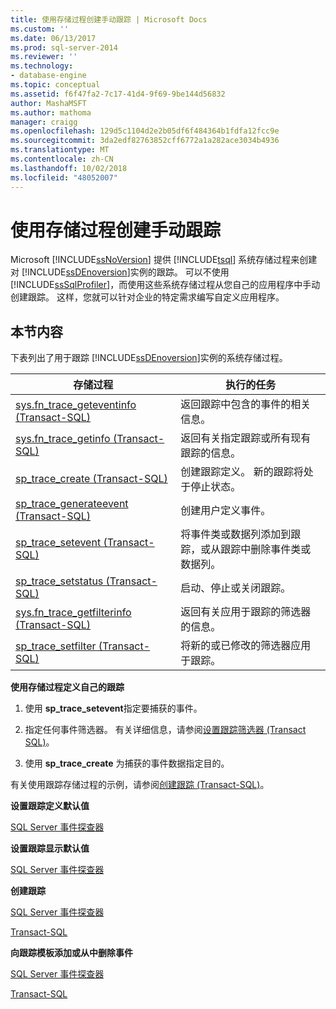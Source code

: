 ```yaml
---
title: 使用存储过程创建手动跟踪 | Microsoft Docs
ms.custom: ''
ms.date: 06/13/2017
ms.prod: sql-server-2014
ms.reviewer: ''
ms.technology:
- database-engine
ms.topic: conceptual
ms.assetid: f6f47fa2-7c17-41d4-9f69-9be144d56832
author: MashaMSFT
ms.author: mathoma
manager: craigg
ms.openlocfilehash: 129d5c1104d2e2b05df6f484364b1fdfa12fcc9e
ms.sourcegitcommit: 3da2edf82763852cff6772a1a282ace3034b4936
ms.translationtype: MT
ms.contentlocale: zh-CN
ms.lasthandoff: 10/02/2018
ms.locfileid: "48052007"
---
```

# <a name="create-manual-traces-using-stored-procedures"></a>使用存储过程创建手动跟踪
  Microsoft [!INCLUDE[ssNoVersion](../../includes/ssnoversion-md.md)] 提供 [!INCLUDE[tsql](../../includes/tsql-md.md)] 系统存储过程来创建对 [!INCLUDE[ssDEnoversion](../../includes/ssdenoversion-md.md)]实例的跟踪。 可以不使用 [!INCLUDE[ssSqlProfiler](../../includes/sssqlprofiler-md.md)]，而使用这些系统存储过程从您自己的应用程序中手动创建跟踪。 这样，您就可以针对企业的特定需求编写自定义应用程序。  
  
## <a name="in-this-section"></a>本节内容  
 下表列出了用于跟踪 [!INCLUDE[ssDEnoversion](../../includes/ssdenoversion-md.md)]实例的系统存储过程。  
  
|存储过程|执行的任务|  
|----------------------|--------------------|  
|[sys.fn_trace_geteventinfo (Transact-SQL)](/sql/relational-databases/system-functions/sys-fn-trace-geteventinfo-transact-sql)|返回跟踪中包含的事件的相关信息。|  
|[sys.fn_trace_getinfo (Transact-SQL)](/sql/relational-databases/system-functions/sys-fn-trace-getinfo-transact-sql)|返回有关指定跟踪或所有现有跟踪的信息。|  
|[sp_trace_create (Transact-SQL)](/sql/relational-databases/system-stored-procedures/sp-trace-create-transact-sql)|创建跟踪定义。 新的跟踪将处于停止状态。|  
|[sp_trace_generateevent (Transact-SQL)](/sql/relational-databases/system-stored-procedures/sp-trace-generateevent-transact-sql)|创建用户定义事件。|  
|[sp_trace_setevent (Transact-SQL)](/sql/relational-databases/system-stored-procedures/sp-trace-setevent-transact-sql)|将事件类或数据列添加到跟踪，或从跟踪中删除事件类或数据列。|  
|[sp_trace_setstatus (Transact-SQL)](/sql/relational-databases/system-stored-procedures/sp-trace-setstatus-transact-sql)|启动、停止或关闭跟踪。|  
|[sys.fn_trace_getfilterinfo (Transact-SQL)](/sql/relational-databases/system-functions/sys-fn-trace-getfilterinfo-transact-sql)|返回有关应用于跟踪的筛选器的信息。|  
|[sp_trace_setfilter (Transact-SQL)](/sql/relational-databases/system-stored-procedures/sp-trace-setfilter-transact-sql)|将新的或已修改的筛选器应用于跟踪。|  
  
 **使用存储过程定义自己的跟踪**  
  
1.  使用 **sp_trace_setevent**指定要捕获的事件。  
  
2.  指定任何事件筛选器。 有关详细信息，请参阅[设置跟踪筛选器 (Transact SQL)](../../ssms/agent/set-sql-server-alias-for-sql-server-agent-service-ssms.md)。  
  
3.  使用 **sp_trace_create** 为捕获的事件数据指定目的。  
  
 有关使用跟踪存储过程的示例，请参阅[创建跟踪 (Transact-SQL)](../sql-trace/create-a-trace-transact-sql.md)。  
  
 **设置跟踪定义默认值**  
  
 [SQL Server 事件探查器](../../tools/sql-server-profiler/sql-server-profiler.md)  
  
 **设置跟踪显示默认值**  
  
 [SQL Server 事件探查器](../../tools/sql-server-profiler/set-trace-display-defaults-sql-server-profiler.md)  
  
 **创建跟踪**  
  
 [SQL Server 事件探查器](../../tools/sql-server-profiler/create-a-trace-sql-server-profiler.md)  
  
 [Transact-SQL](../sql-trace/create-a-trace-transact-sql.md)  
  
 **向跟踪模板添加或从中删除事件**  
  
 [SQL Server 事件探查器](../../tools/sql-server-profiler/specify-events-and-data-columns-for-a-trace-file-sql-server-profiler.md)  
  
 [Transact-SQL](/sql/relational-databases/system-stored-procedures/sp-trace-setevent-transact-sql)  
  
  
